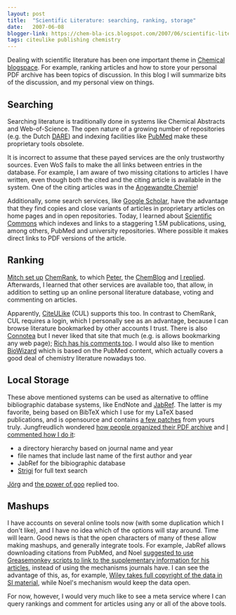 ```yaml
---
layout: post
title:  "Scientific Literature: searching, ranking, storage"
date:   2007-06-08
blogger-link: https://chem-bla-ics.blogspot.com/2007/06/scientific-literature-searching-ranking.html
tags: citeulike publishing chemistry
---
```


Dealing with scientific literature has been one important theme in [Chemical blogspace](http://wiki.cubic.uni-koeln.de/cb/).
For example, ranking articles and how to store your personal PDF archive has been topics of discussion. In this blog I will
summarize bits of the discussion, and my personal view on things.

## Searching

Searching literature is traditionally done in systems like Chemical Abstracts and Web-of-Science. The open nature of a
growing number of repositories (e.g. the Dutch [DARE](http://www.darenet.nl/en/page/language.view/search.page)) and
indexing facilities like [PubMed](http://www.ncbi.nlm.nih.gov/sites/entrez?db=pubmed) make these proprietary tools
obsolete.

It is incorrect to assume that these payed services are the only trustworthy sources. Even WoS fails to make the all
links between entries in the database. For example, I am aware of two missing citations to articles I have written,
even though both the cited and the citing article is available in the system. One of the citing articles was in the
[Angewandte Chemie](http://www3.interscience.wiley.com/cgi-bin/jhome/26737?CRETRY=1&SRETRY=0)!

Additionally, some search services, like [Google Scholar](http://scholar.google.com/), have the advantage that they
find copies and close variants of articles in proprietary articles on home pages and in open repositories. Today,
I learned about [Scientific Commons](http://en.scientificcommons.org/) which indexes and links to a staggering
1.5M publications, using, among others, PubMed and university repositories. Where possible it makes direct links
to PDF versions of the article.

## Ranking

[Mitch set up](http://www.chemicalforums.com/index.php?topic=17653.msg67580#msg67580) [ChemRank](http://chemrank.com/),
to which [Peter](http://wwmm.ch.cam.ac.uk/blogs/murrayrust/?p=342), the [ChemBlog](http://www.thechemblog.com/?p=552)
and [I replied](http://chem-bla-ics.blogspot.com/2007/05/chemrank-ranking-scientific-literature.html). Afterwards,
I learned that other services are available too, that allow, in addition to setting up an online personal literature
database, voting and commenting on articles.

Apparently, [CiteULike](http://www.citeulike.org/) (CUL) supports this too. In contrast to ChemRank, CUL requires
a login, which I personally see as an advantage, because I can browse literature bookmarked by other accounts I trust.
There is also [Connotea](http://www.connotea.org/) but I never liked that site that much (e.g. is allows bookmarking
any web page); [Rich has his comments too](http://depth-first.com/articles/2007/03/22/why-i-still-dont-use-connotea).
I would also like to mention [BioWizard](http://www.biowizard.com/) which is based on the PubMed content, which actually
covers a good deal of chemistry literature nowadays too.

## Local Storage

These above mentioned systems can be used as alternative to offline bibliographic database systems, like EndNote and
[JabRef](http://jabref.sf.net/). The latter is my favorite, being based on BibTeX which I use for my LaTeX based
publications, and is opensource and contains [a few patches](http://www.ohloh.net/accounts/2934/contributions/557)
from yours truly. Jungfreudlich wondered [how people organized their PDF archive](http://www.jungfreudlich.de/2007/05/20/how-are-your-paper-files-organized/)
and [I commented how I do it](http://www.jungfreudlich.de/2007/05/20/how-are-your-paper-files-organized/#comment-3199):

* a directory hierarchy based on journal name and year
* file names that include last name of the first author and year
* JabRef for the bibiographic database
* [Strigi](http://strigi.sf.net/) for full text search

[Jörg](http://miningdrugs.blogspot.com/2007/05/literature-management.html) and
[the power of goo](http://www.thepowerofgoo.net/2007/05/20/organizing-pdfs-papers/) replied too.

## Mashups

I have accounts on several online tools now (with some duplication which I don't like), and I have no idea which of
the options will stay around. Time will learn. Good news is that the open characters of many of these allow making
mashups, and generally integrate tools. For example, JabRef allows downloading citations from PubMed, and Noel
[suggested to use Greasemonkey scripts to link to the supplementary information for his articles](http://baoilleach.blogspot.com/2007/05/supporting-information-available-as.html),
instead of using the mechanisms journals have. I can see the advantage of this, as, for example,
[Wiley takes full copyright of the data in SI material](http://wwmm.ch.cam.ac.uk/blogs/murrayrust/?p=306),
while Noel's mechanism would keep the data open.

For now, however, I would very much like to see a meta service where I can query rankings and comment for
articles using any or all of the above tools.
